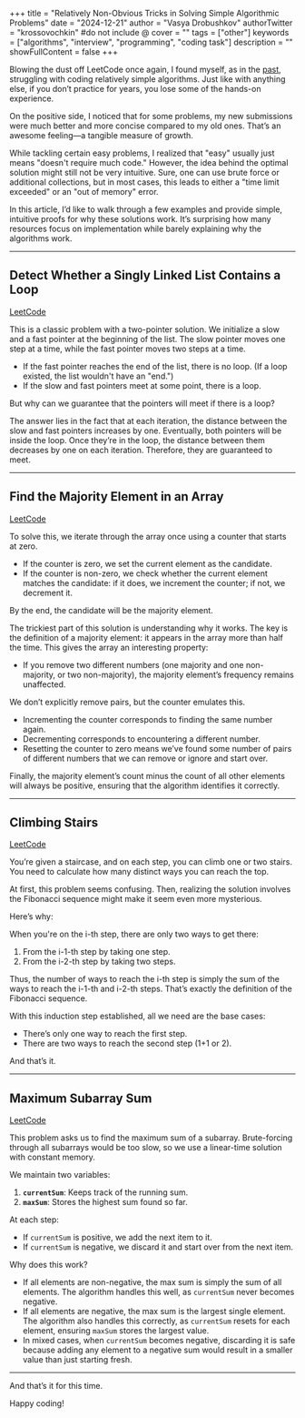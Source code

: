 +++
title = "Relatively Non-Obvious Tricks in Solving Simple Algorithmic Problems"
date = "2024-12-21"
author = "Vasya Drobushkov"
authorTwitter = "krossovochkin" #do not include @
cover = ""
tags = ["other"]
keywords = ["algorithms", "interview", "programming", "coding task"]
description = ""
showFullContent = false
+++

Blowing the dust off LeetCode once again, I found myself, as in the [past](https://krossovochkin.com/posts/2019_09_27_random_interview_coding_task_retrospective/), struggling with coding relatively simple algorithms. Just like with anything else, if you don’t practice for years, you lose some of the hands-on experience.  

On the positive side, I noticed that for some problems, my new submissions were much better and more concise compared to my old ones. That’s an awesome feeling—a tangible measure of growth.  

While tackling certain easy problems, I realized that "easy" usually just means "doesn't require much code." However, the idea behind the optimal solution might still not be very intuitive. Sure, one can use brute force or additional collections, but in most cases, this leads to either a "time limit exceeded" or an "out of memory" error.  

In this article, I’d like to walk through a few examples and provide simple, intuitive proofs for why these solutions work. It’s surprising how many resources focus on implementation while barely explaining why the algorithms work.  

---

## Detect Whether a Singly Linked List Contains a Loop  

[LeetCode](https://leetcode.com/problems/linked-list-cycle/)

This is a classic problem with a two-pointer solution. We initialize a slow and a fast pointer at the beginning of the list. The slow pointer moves one step at a time, while the fast pointer moves two steps at a time.  

- If the fast pointer reaches the end of the list, there is no loop. (If a loop existed, the list wouldn't have an "end.")  
- If the slow and fast pointers meet at some point, there is a loop.  

But why can we guarantee that the pointers will meet if there is a loop?  

The answer lies in the fact that at each iteration, the distance between the slow and fast pointers increases by one. Eventually, both pointers will be inside the loop. Once they’re in the loop, the distance between them decreases by one on each iteration. Therefore, they are guaranteed to meet.  

---

## Find the Majority Element in an Array  

[LeetCode](https://leetcode.com/problems/majority-element/)

To solve this, we iterate through the array once using a counter that starts at zero.  

- If the counter is zero, we set the current element as the candidate.  
- If the counter is non-zero, we check whether the current element matches the candidate: if it does, we increment the counter; if not, we decrement it.  

By the end, the candidate will be the majority element.  

The trickiest part of this solution is understanding why it works. The key is the definition of a majority element: it appears in the array more than half the time. This gives the array an interesting property:  

- If you remove two different numbers (one majority and one non-majority, or two non-majority), the majority element’s frequency remains unaffected.  

We don’t explicitly remove pairs, but the counter emulates this.  
- Incrementing the counter corresponds to finding the same number again.  
- Decrementing corresponds to encountering a different number.  
- Resetting the counter to zero means we’ve found some number of pairs of different numbers that we can remove or ignore and start over.  

Finally, the majority element’s count minus the count of all other elements will always be positive, ensuring that the algorithm identifies it correctly.  

---

## Climbing Stairs  

[LeetCode](https://leetcode.com/problems/climbing-stairs/)

You’re given a staircase, and on each step, you can climb one or two stairs. You need to calculate how many distinct ways you can reach the top.  

At first, this problem seems confusing. Then, realizing the solution involves the Fibonacci sequence might make it seem even more mysterious.  

Here’s why:  

When you're on the i-th step, there are only two ways to get there:  
1. From the i-1-th step by taking one step.  
2. From the i-2-th step by taking two steps.  

Thus, the number of ways to reach the i-th step is simply the sum of the ways to reach the i-1-th and i-2-th steps. That’s exactly the definition of the Fibonacci sequence.  

With this induction step established, all we need are the base cases:  
- There’s only one way to reach the first step.  
- There are two ways to reach the second step (1+1 or 2).  

And that’s it.  

---

## Maximum Subarray Sum  

[LeetCode](https://leetcode.com/problems/maximum-subarray/)

This problem asks us to find the maximum sum of a subarray. Brute-forcing through all subarrays would be too slow, so we use a linear-time solution with constant memory.  

We maintain two variables:  
1. **`currentSum`**: Keeps track of the running sum.  
2. **`maxSum`**: Stores the highest sum found so far.  

At each step:  
- If `currentSum` is positive, we add the next item to it.  
- If `currentSum` is negative, we discard it and start over from the next item.  

Why does this work?  

- If all elements are non-negative, the max sum is simply the sum of all elements. The algorithm handles this well, as `currentSum` never becomes negative.  
- If all elements are negative, the max sum is the largest single element. The algorithm also handles this correctly, as `currentSum` resets for each element, ensuring `maxSum` stores the largest value.  
- In mixed cases, when `currentSum` becomes negative, discarding it is safe because adding any element to a negative sum would result in a smaller value than just starting fresh.  

---

And that’s it for this time.  

Happy coding!

